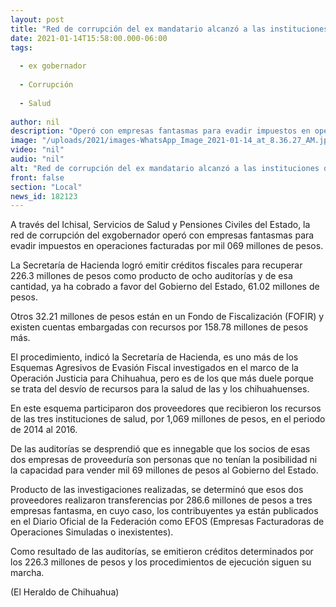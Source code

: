 ```yaml
---
layout: post
title: "Red de corrupción del ex mandatario alcanzó a las instituciones de salud"
date: 2021-01-14T15:58:00.000-06:00
tags:
  
  - ex gobernador
  
  - Corrupción
  
  - Salud
  
author: nil
description: "Operó con empresas fantasmas para evadir impuestos en operaciones facturadas por mil 069 millones de pesos"
image: "/uploads/2021/images-WhatsApp_Image_2021-01-14_at_8.36.27_AM.jpeg"
video: "nil"
audio: "nil"
alt: "Red de corrupción del ex mandatario alcanzó a las instituciones de salud"
front: false
section: "Local"
news_id: 182123
---
```


A través del Ichisal, Servicios de Salud y Pensiones Civiles del Estado, la red de corrupción del exgobernador operó con empresas fantasmas para evadir impuestos en operaciones facturadas por mil 069 millones de pesos.

La Secretaría de Hacienda logró emitir créditos fiscales para recuperar 226.3 millones de pesos como producto de ocho auditorías y de esa cantidad, ya ha cobrado a favor del Gobierno del Estado, 61.02 millones de pesos.

Otros 32.21 millones de pesos están en un Fondo de Fiscalización (FOFIR) y existen cuentas embargadas con recursos por 158.78 millones de pesos más.

El procedimiento, indicó la Secretaría de Hacienda, es uno más de los Esquemas Agresivos de Evasión Fiscal investigados en el marco de la Operación Justicia para Chihuahua, pero es de los que más duele porque se trata del desvío de recursos para la salud de las y los chihuahuenses.

En este esquema participaron dos proveedores que recibieron los recursos de las tres instituciones de salud, por 1,069 millones de pesos, en el periodo de 2014 al 2016.

De las auditorías se desprendió que es innegable que los socios de esas dos empresas de proveeduría son personas que no tenían la posibilidad ni la capacidad para vender mil 69 millones de pesos al Gobierno del Estado.

Producto de las investigaciones realizadas, se determinó que esos dos proveedores realizaron transferencias por 286.6 millones de pesos a tres empresas fantasma, en cuyo caso, los contribuyentes ya están publicados en el Diario Oficial de la Federación como EFOS (Empresas Facturadoras de Operaciones Simuladas o inexistentes).

Como resultado de las auditorías, se emitieron créditos determinados por los 226.3 millones de pesos y los procedimientos de ejecución siguen su marcha.

(El Heraldo de Chihuahua)